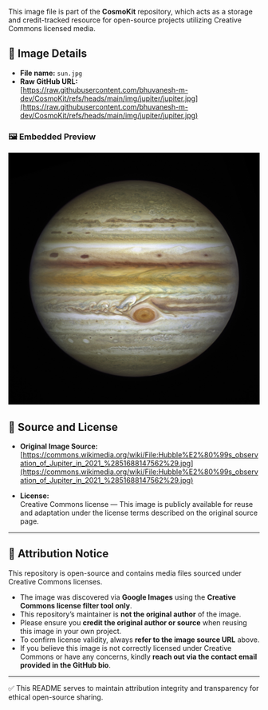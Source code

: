 This image file is part of the **CosmoKit** repository, which acts as a storage and credit-tracked resource for open-source projects utilizing Creative Commons licensed media.

## 📄 Image Details

- **File name:** `sun.jpg`
- **Raw GitHub URL:**  
  [https://raw.githubusercontent.com/bhuvanesh-m-dev/CosmoKit/refs/heads/main/img/jupiter/jupiter.jpg](https://raw.githubusercontent.com/bhuvanesh-m-dev/CosmoKit/refs/heads/main/img/jupiter/jupiter.jpg)

### 🖼️ Embedded Preview

![sun image](https://raw.githubusercontent.com/bhuvanesh-m-dev/CosmoKit/refs/heads/main/img/jupiter/jupiter.jpg)

## 🔗 Source and License

- **Original Image Source:**  
  [https://commons.wikimedia.org/wiki/File:Hubble%E2%80%99s_observation_of_Jupiter_in_2021_%2851688147562%29.jpg](https://commons.wikimedia.org/wiki/File:Hubble%E2%80%99s_observation_of_Jupiter_in_2021_%2851688147562%29.jpg)
  
- **License:**  
  Creative Commons license — This image is publicly available for reuse and adaptation under the license terms described on the original source page.

---

## 📢 Attribution Notice

This repository is open-source and contains media files sourced under Creative Commons licenses.

- The image was discovered via **Google Images** using the **Creative Commons license filter tool only**.
- This repository’s maintainer is **not the original author** of the image.
- Please ensure you **credit the original author or source** when reusing this image in your own project.
- To confirm license validity, always **refer to the image source URL** above.
- If you believe this image is not correctly licensed under Creative Commons or have any concerns, kindly **reach out via the contact email provided in the GitHub bio**.

---

✅ This README serves to maintain attribution integrity and transparency for ethical open-source sharing.
